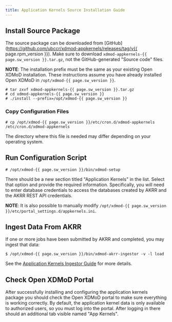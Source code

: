 ```yaml
---
title: Application Kernels Source Installation Guide
---
```


Install Source Package
----------------------

The source package can be downloaded from
[GitHub](https://github.com/ubccr/xdmod-appkernels/releases/tag/v{{ page.rpm_version }}).
Make sure to download `xdmod-appkernels-{{ page.sw_version }}.tar.gz`, not the
GitHub-generated "Source code" files.

**NOTE**: The installation prefix must be the same as your existing Open
XDMoD installation. These instructions assume you have already installed
Open XDMoD in `/opt/xdmod-{{ page.sw_version }}`.

    # tar zxvf xdmod-appkernels-{{ page.sw_version }}.tar.gz
    # cd xdmod-appkernels-{{ page.sw_version }}
    # ./install --prefix=/opt/xdmod-{{ page.sw_version }}

### Copy Configuration Files

    # cp /opt/xdmod-{{ page.sw_version }}/etc/cron.d/xdmod-appkernels /etc/cron.d/xdmod-appkernels

The directory where this file is needed may differ depending on your
operating system.

Run Configuration Script
------------------------

    # /opt/xdmod-{{ page.sw_version }}/bin/xdmod-setup

There should be a new section titled "Application Kernels" in the list.
Select that option and provide the required information.  Specifically,
you will need to enter database credentials to access the databases
created by AKRR and the AKRR REST API credentials.

**NOTE**: It is also possible to manually modify
`/opt/xdmod-{{ page.sw_version }}/etc/portal_settings.d/appkernels.ini`.

Ingest Data From AKRR
---------------------

If one or more jobs have been submitted by AKRR and completed, you may
ingest that data:

    $ /opt/xdmod-{{ page.sw_version }}/bin/xdmod-akrr-ingestor -v -l load

See the [Application Kernels Ingestor Guide](ak-ingestor.html) for more
details.

Check Open XDMoD Portal
-----------------------

After successfully installing and configuring the application kernels
package you should check the Open XDMoD portal to make sure everything
is working correctly.  By default, the application kernel data is only
available to authorized users, so you must log into the portal.  After
logging in there should an additional tab visible named "App Kernels".
